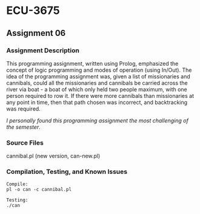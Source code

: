 # ECU-3675

## Assignment 06
### Assignment Description
This programming assignment, written using Prolog, emphasized the concept of logic programming and modes of operation (using In/Out). The idea of the programming assignment was, given a list of missionaries and cannibals, could all the missionaries and cannibals be carried across the river via boat - a boat of which only held two people maximum, with one person required to row it. If there were more cannibals than missionaries at any point in time, then that path chosen was incorrect, and backtracking was required.

_I personally found this programming assignment the most challenging of the semester_.
### Source Files
cannibal.pl (new version, can-new.pl)
### Compilation, Testing, and Known Issues
```
Compile:
pl -o can -c cannibal.pl

Testing:
./can
```
